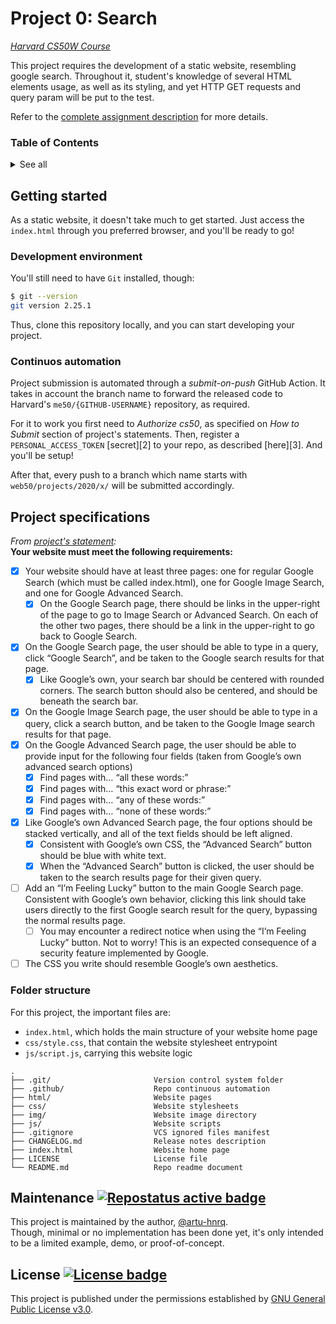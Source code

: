 # Project 0: Search
*[Harvard CS50W Course][1]*

This project requires the development of a static website, resembling google search.
Throughout it, student's knowledge of several HTML elements usage, as well as its styling,
and yet HTTP GET requests and query param will be put to the test.

Refer to the [complete assignment description][P0] for more details.

[>1]: https://www.repostatus.org "Repo maintenance status"
[>2]: https://choosealicense.com/licenses/gpl-3.0/ "GPL 3.0 License description"

[1]: https://cs50.harvard.edu/web/2020/ "Havard CS50W 2020 course"
[P0]: https://cs50.harvard.edu/web/2020/projects/0/search/ "Project 0: statement"

[B1]: https://www.repostatus.org/badges/latest/concept.svg "Repostatus active badge"
[B2]: https://img.shields.io/github/license/artu-hnrq/havard-cs50w?color=green "License badge"

### Table of Contents
<details>
  <summary>See all</summary>

  * [Getting started](#getting-started)
    * [Development environment](#development-environment)
    * [Continuous automation](#continuos-automation)
  * [Project specifications](#project-specifications)
    * [Folder structure](#folder-structure)
  * [Maintenance](#maintenance-)
  * [License](#license-)

</details>


## Getting started
As a static website, it doesn't take much to get started.
Just access the `index.html` through you preferred browser,
and you'll be ready to go!


### Development environment
You'll still need to have `Git` installed, though:

```bash
$ git --version
git version 2.25.1
```

Thus, clone this repository locally, and you can start developing your project.

### Continuos automation
Project submission is automated through a *submit-on-push* GitHub Action.
It takes in account the branch name to forward the released code to Harvard's `me50/{GITHUB-USERNAME}` repository,
as required.

For it to work you first need to *Authorize cs50*, as specified on *How to Submit* section of project's statements.
Then, register a `PERSONAL_ACCESS_TOKEN` [secret][2] to your repo, as described [here][3]. And you'll be setup!

After that, every push to a branch which name starts with `web50/projects/2020/x/` will be submitted accordingly. 


## Project specifications
*From [project's statement][P0]:* \
**Your website must meet the following requirements:**

- [x] Your website should have at least three pages: one for regular Google Search (which must be called index.html), one for Google Image Search, and one for Google Advanced Search.
  - [x] On the Google Search page, there should be links in the upper-right of the page to go to Image Search or Advanced Search. On each of the other two pages, there should be a link in the upper-right to go back to Google Search.
- [x] On the Google Search page, the user should be able to type in a query, click “Google Search”, and be taken to the Google search results for that page.
  - [x] Like Google’s own, your search bar should be centered with rounded corners. The search button should also be centered, and should be beneath the search bar.
- [x] On the Google Image Search page, the user should be able to type in a query, click a search button, and be taken to the Google Image search results for that page.
- [x] On the Google Advanced Search page, the user should be able to provide input for the following four fields (taken from Google’s own advanced search options)
  - [x] Find pages with… “all these words:”
  - [x] Find pages with… “this exact word or phrase:”
  - [x] Find pages with… “any of these words:”
  - [x] Find pages with… “none of these words:”
- [x] Like Google’s own Advanced Search page, the four options should be stacked vertically, and all of the text fields should be left aligned.
  - [x] Consistent with Google’s own CSS, the “Advanced Search” button should be blue with white text.
  - [x] When the “Advanced Search” button is clicked, the user should be taken to the search results page for their given query.
- [ ] Add an “I’m Feeling Lucky” button to the main Google Search page. Consistent with Google’s own behavior, clicking this link should take users directly to the first Google search result for the query, bypassing the normal results page.
  - [ ] You may encounter a redirect notice when using the “I’m Feeling Lucky” button. Not to worry! This is an expected consequence of a security feature implemented by Google.
- [ ] The CSS you write should resemble Google’s own aesthetics.

### Folder structure
For this project, the important files are:
 - `index.html`, which holds the main structure of your website home page
 - `css/style.css`, that contain the website stylesheet entrypoint
 - `js/script.js`, carrying this website logic

```
.
├── .git/                       Version control system folder
├── .github/                    Repo continuous automation 
├── html/                       Website pages
├── css/                        Website stylesheets
├── img/                        Website image directory
├── js/                         Website scripts
├── .gitignore                  VCS ignored files manifest
├── CHANGELOG.md                Release notes description
├── index.html                  Website home page
├── LICENSE                     License file
└── README.md                   Repo readme document
```


## Maintenance [![][B1]][>1]
This project is maintained by the author, [@artu-hnrq](https://github.com/artu-hnrq). \
Though, minimal or no implementation has been done yet,
it's only intended to be a limited example, demo, or proof-of-concept.


## License [![][B2]][>2]
This project is published under the permissions established by [GNU General Public License v3.0][>2].
